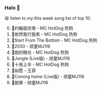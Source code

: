 

### Halo 👋

😄 listen to my this week song list of top 10:

0. 🌈约翰屈伏塔 - MC HotDog 热狗
1. 🌈依然我行我素 - MC HotDog 热狗
2. 🌈Start From The Bottom - MC HotDog 热狗
3. 🌈2030 - 顽童MJ116
4. 🌈她的眼光 - MC HotDog 热狗
5. 🌈Jungle (Live版) - 顽童MJ116
6. 🌈十局上半 - MC HotDog 热狗
7. 🌈如愿 - 王菲
8. 🌈Coming home (Live版) - 顽童MJ116
9. 🌈脱罪 - 顽童MJ116

